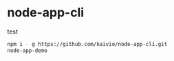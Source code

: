 # node-app-cli

test
```bash
npm i - g https://github.com/kaivio/node-app-cli.git
node-app-demo
```

